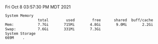Fri Oct  8 03:57:30 PM MDT 2021
```bash
System Memory
               total        used        free      shared  buff/cache   available
Mem:           7.7Gi       715Mi       4.8Gi       9.0Mi       2.2Gi       6.6Gi
Swap:          7.6Gi       331Mi       7.3Gi
System Storage
669M	.
```
```bash
